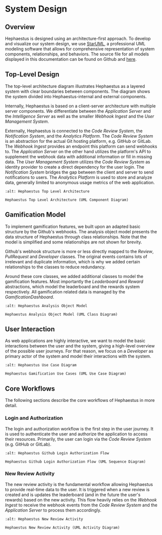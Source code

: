 # System Design

## Overview

Hephaestus is designed using an architecture-first approach. To develop and visualize our system design, we use [StarUML](https://staruml.io/), a professional UML modeling software that allows for comprehensive representation of system components, relationships, and behaviors.
The source file for all models displayed in this documentation can be found on Github and [here](./hephaestus.mdj).

## Top-Level Design

The top-level architecture diagram illustrates Hephaestus as a layered system with clear boundaries between components. The diagram shows the system divided into Hephaestus-internal and external components.

Internally, Hephaestus is based on a client-server architecture with multiple server components. We differentiate between the _Application Server_ and the _Intelligence Server_ as well as the smaller _Webhook Ingest_ and the _User Management System_.

Externally, Hephaestus is connected to the _Code Review System_, the _Notification System_, and the _Analytics Platform_. The _Code Review System_ is an abstraction for the actual Git hosting platform, e.g. GitHub or GitLab. The _Webhook Ingest_ provides an endpoint this platform can send webhooks to. 
The _Application Server_ on the other hand utilizes the platform's API to supplement the webhook data with additional information or fill in missing data. 
The _User Management System_ utilizes the _Code Review System_ as identity provider to create a direct dependency for the user login. 
The _Notification System_ bridges the gap between the client and server to send notifications to users. 
The _Analytics Platform_ is used to store and analyze data, generally limited to anonymous usage metrics of the web application.

```{figure} ./top_level_architecture.svg
:alt: Hephaestus Top Level Architecture

Hephaestus Top Level Architecture (UML Component Diagram)
```

## Gamification Model

To implement gamification features, we built upon an adapted basic structure by the Github's webhooks. The analysis object model presents the data structure of Hephaestus through class relationships. Note that the model is simplified and some relationships are not shown for brevity. 

Github's webhook structure is more or less directly mapped to the _Review_, _PullRequest_ and _Developer_ classes. The original events contains lots of irrelevant and duplicate information, which is why we added certain relationships to the classes to reduce redundancy.

Around these core classes, we added additional classes to model the gamification features. Most importantly the _Leaderboard_ and _Reward_ abstractions, which model the leaderboard and the rewards system respectively. All gamification related data is managed by the _GamificationDashboard_.

```{figure} ./analysis_object_model.svg
:alt: Hephaestus Analysis Object Model

Hephaestus Analysis Object Model (UML Class Diagram)
```

## User Interaction

As web applications are highly interactive, we want to model the basic interactions between the user and the system, giving a high-level overview of the possible user journeys. For that reason, we focus on a _Developer_ as primary actor of the system and model their interactions with the system.

```{figure} ./all_use_cases.svg
:alt: Hephaestus Use Case Diagram

Hephaestus Gamification Use Cases (UML Use Case Diagram)
```

## Core Workflows

The following sections describe the core workflows of Hephaestus in more detail.

### Login and Authorization

The login and authorization workflow is the first step in the user journey. It is used to authenticate the user and authorize the application to access their resources. Primarily, the user can login via the _Code Review System_ (e.g. GitHub or GitLab).

```{figure} ./login_authorization_flow.svg
:alt: Hephaestus Github Login Authorization Flow

Hephaestus Github Login Authorization Flow (UML Sequence Diagram)
```

### New Review Activity

The new review activity is the fundamental workflow allowing Hephaestus to provide real-time data to the user. It is triggered when a new review is created and is updates the leaderboard (and in the future the user's rewards) based on the new activity. This flow heavily relies on the _Webhook Ingest_ to receive the webhook events from the _Code Review System_ and the _Application Server_ to process them accordingly.

```{figure} ./new_review_activity.svg
:alt: Hephaestus New Review Activity

Hephaestus New Review Activity (UML Activity Diagram)
```